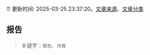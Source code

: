 :alarm_clock: 更新时间: 2025-03-25 23:37:20。[文章来源](/README.md)、[文章分类](/TAGS.md)

## 报告


> 关键字：`报告`、`月报`



